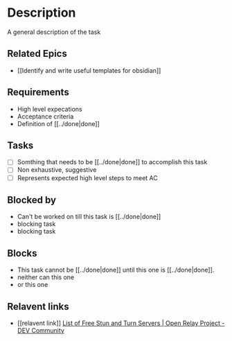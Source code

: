 # Description

A general description of the task
## Related Epics
- [[Identify and write useful templates for obsidian]] 
## Requirements

- High level expecations
- Acceptance criteria
- Definition of [[../done|done]]

## Tasks 

- [ ] Somthing that needs to be [[../done|done]] to accomplish this task
- [ ] Non exhaustive, suggestive
- [ ] Represents expected high level steps to meet AC
## Blocked by 

- Can't be worked on till this task is [[../done|done]]
- blocking task
- blocking task

## Blocks

- This task cannot be [[../done|done]] until this one is [[../done|done]].
- neither can this one
- or this one

## Relavent links

- [[relavent link]]
[List of Free Stun and Turn Servers \| Open Relay Project - DEV Community](https://dev.to/aprogrammer22/list-of-free-stun-and-turn-servers-open-relay-project-3a70)
